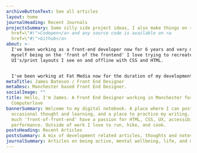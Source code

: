```yaml
---
archiveButtonText: See all articles
layout: home
journalHeading: Recent Journals
projectsSummary: Some silly side project ideas, I also make things on <a
  href=\"#\">Codepen</a> and any source code is available on <a
  href=\"#\">Github</a>
about: >-
  I've been working as a front-end developer now for 6 years and very much see
  myself being on the 'front of the frontend' I love trying to recreate
  UI's/print layouts I see on and offline with CSS and HTML.


  I've been working at Fat Media now for the duration of my development career and live and work in Lancaster.
metaTitle: James Bateson / Front End Designer
metaDesc: Manchester based Front End Designer.
socialImage: ""
title: Hello, I'm James. A Front End Designer working in Manchester for Code
  Computerlove
bannerSummary: Welcome to my digital notebook. A place where I can post the
  occasional thought and learning, and a place to practice my writing. I'm very
  much 'front-of-front-end' have a passion for HTML, CSS, UX, accessibility, and
  performance. Outside of work I love to run, hike, and cook.
postsHeading: Recent Articles
postsSummary: A mix of development related articles, thoughts and notes.
journalSummary: Articles on being active, mental wellbeing, life, and more.
---
```

